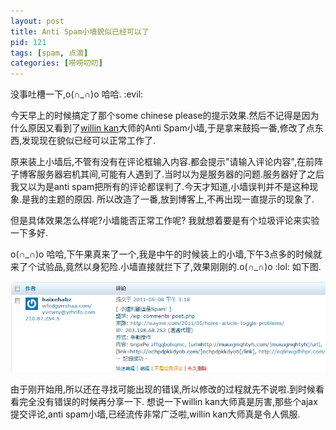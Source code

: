 ```yaml
---
layout: post
title: Anti Spam小墙貌似已经可以了
pid: 121
tags: [spam, 点滴]
categories: [唠唠叨叨]
---
```

没事吐槽一下,o(∩_∩)o 哈哈. :evil:

今天早上的时候搞定了那个some chinese please的提示效果.然后不记得是因为什么原因又看到了[willin kan](http://kan.willin.org)大师的Anti Spam小墙,于是拿来鼓捣一番,修改了点东西,发现现在貌似已经可以正常工作了.

原来装上小墙后,不管有没有在评论框输入内容.都会提示"请输入评论内容",在前阵子博客服务器宕机其间,可能有人遇到了.当时以为是服务器的问题.服务器好了之后我又以为是anti spam把所有的评论都误判了.今天才知道,小墙误判并不是这种现象.是我的主题的原因.
所以改造了一番,放到博客上,不再出现一直提示的现象了.

但是具体效果怎么样呢?小墙能否正常工作呢? 我就想着要是有个垃圾评论来实验一下多好.

o(∩\_∩)o 哈哈,下午果真来了一个,我是中午的时候装上的小墙,下午3点多的时候就来了个试验品,竟然以身犯险.小墙直接就拦下了,效果刚刚的.o(∩_∩)o  :lol:
如下图.

![](/uploads/2011/05/08_01.png)

由于刚开始用,所以还在寻找可能出现的错误,所以修改的过程就先不说啦.到时候看看完全没有错误的时候再分享一下.
想说一下willin kan大师真是厉害,那些个ajax提交评论,anti spam小墙,已经流传非常广泛啦,willin kan大师真是令人佩服.

